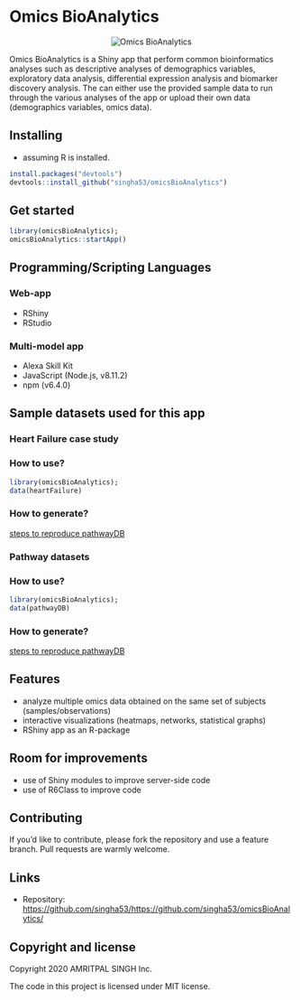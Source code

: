 
# Omics BioAnalytics

<p align="center">

<img src="https://github.com/singha53/omicsBioAnalytics/blob/master/inst/extdata/figures/logo.png" width={400} alt="Omics BioAnalytics" />

</p>

Omics BioAnalytics is a Shiny app that perform common bioinformatics
analyses such as descriptive analyses of demographics variables,
exploratory data analysis, differential expression analysis and
biomarker discovery analysis. The can either use the provided sample
data to run through the various analyses of the app or upload their own
data (demographics variables, omics data).

## Installing

  - assuming R is installed.

<!-- end list -->

``` r
install.packages("devtools")
devtools::install_github("singha53/omicsBioAnalytics")
```

## Get started

``` r
library(omicsBioAnalytics);
omicsBioAnalytics::startApp()
```

## Programming/Scripting Languages

### Web-app

  - RShiny
  - RStudio

### Multi-model app

  - Alexa Skill Kit
  - JavaScript (Node.js, v8.11.2)
  - npm (v6.4.0)

## Sample datasets used for this app

### Heart Failure case study

### How to use?

``` r
library(omicsBioAnalytics);
data(heartFailure)
```

### How to generate?

[steps to reproduce
pathwayDB](https://github.com/singha53/omicsBioAnalytics/blob/master/inst/extdata/caseStudy/caseStudyData.md)

### Pathway datasets

### How to use?

``` r
library(omicsBioAnalytics);
data(pathwayDB)
```

### How to generate?

[steps to reproduce
pathwayDB](https://github.com/singha53/omicsBioAnalytics/blob/master/inst/extdata/pathwayDB/pathways.md)

## Features

  - analyze multiple omics data obtained on the same set of subjects
    (samples/observations)
  - interactive visualizations (heatmaps, networks, statistical graphs)
  - RShiny app as an R-package

## Room for improvements

  - use of Shiny modules to improve server-side code
  - use of R6Class to improve code

## Contributing

If you’d like to contribute, please fork the repository and use a
feature branch. Pull requests are warmly welcome.

## Links

  - Repository:
    <https://github.com/singha53/https://github.com/singha53/omicsBioAnalytics/>

## Copyright and license

Copyright 2020 AMRITPAL SINGH Inc.

The code in this project is licensed under MIT license.
